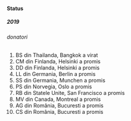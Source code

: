 #### Status

##### 2019

###### donatori

1. BS din Thailanda, Bangkok a virat
2. CM din Finlanda, Helsinki a promis
3. DD din Finlanda, Helsinki a promis
4. LL din Germania, Berlin a promis
5. SS din Germania, Munchen a promis
6. PS din Norvegia, Oslo a promis
7. RB din Statele Unite, San Francisco a promis
8. MV din Canada, Montreal a promis
9. AG din România, Bucuresti a promis
10. CS din România, Bucuresti a promis
